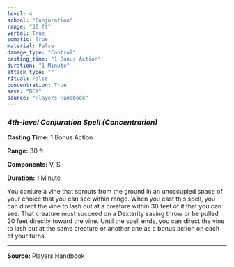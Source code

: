 ```yaml
---
level: 4
school: "Conjuration"
range: "30 ft"
verbal: True
somatic: True
material: False
damage_type: "Control"
casting_time: "1 Bonus Action"
duration: "1 Minute"
attack_type: ""
ritual: False
concentration: True
save: "DEX"
source: "Players Handbook"
---
```


### *4th-level Conjuration Spell* *(Concentration)*

**Casting Time:** 1 Bonus Action

**Range:** 30 ft

**Components:** V, S

**Duration:** 1 Minute

You conjure a vine that sprouts from the ground in an unoccupied space of your choice that you can see within range. When you cast this spell, you can direct the vine to lash out at a creature within 30 feet of it that you can see. That creature must succeed on a Dexterity saving throw or be pulled 20 feet directly toward the vine. Until the spell ends, you can direct the vine to lash out at the same creature or another one as a bonus action on each of your turns.

---
**Source:** Players Handbook
